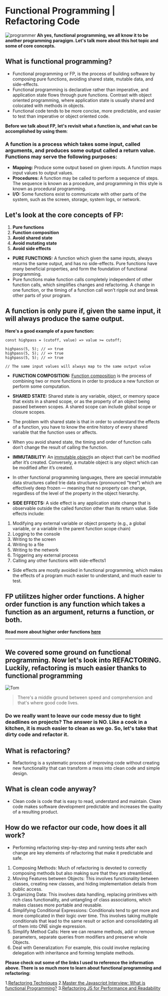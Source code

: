 # Functional Programming | Refactoring Code 
![programmer](https://media.giphy.com/media/349qKnoIBHK1i/giphy.gif)
**Ah yes, functional programming, we all know it to be another programming paragigm. Let's talk more about this hot topic and some of core concepts.**

## What is functional programming?
* Functional programming or FP, is the process of building software by composing pure functions, avoiding shared state, mutable data, and side-effects. 
* Functional programming is declarative rather than imperative, and application state flows through pure functions. Contrast with object oriented programming, where application state is usually shared and colocated with methods in objects.
* Functional code tends to be more concise, more predictable, and easier to test than imperative or object oriented code.

**Before we talk about FP, let's revisit what a **function** is, and what can be accomplished by using them**:

### A function is a process which takes some input, called arguments, and produces some output called a return value. Functions may serve the following purposes:

* **Mapping:** Produce some output based on given inputs. A function maps input values to output values.
* **Procedures:** A function may be called to perform a sequence of steps. The sequence is known as a procedure, and programming in this style is known as procedural programming.
* **I/O:** Some functions exist to communicate with other parts of the system, such as the screen, storage, system logs, or network.

## Let's look at the core concepts of FP:

1. **Pure functions**
1. **Function composition**
1. **Avoid shared state**
1. **Avoid mutating state**
1. **Avoid side effects**

* **PURE FUNCTIONS:** A function which given the same inputs, always returns the same output, and has no side-effects. Pure functions have many beneficial properties, and form the foundation of functional programming. 
* Pure functions make function calls completely independent of other function calls, which simplifies changes and refactoring. A change in one function, or the timing of a function call won’t ripple out and break other parts of your program.

## A function is only pure if, given the same input, it will always produce the same output. 

**Here's a good example of a pure function:**
```
const highpass = (cutoff, value) => value >= cutoff;

highpass(5, 5); // => true
highpass(5, 5); // => true
highpass(5, 5); // => true

// The same input values will always map to the same output value
```
* **FUNCTION COMPOSITION:** [Function composition](https://medium.com/javascript-scene/master-the-javascript-interview-what-is-function-composition-20dfb109a1a0) is the process of combining two or more functions in order to produce a new function or perform some computation.

* **SHARED STATE:** Shared state is any variable, object, or memory space that exists in a shared scope, or as the property of an object being passed between scopes. A shared scope can include global scope or closure scopes.
* The problem with shared state is that in order to understand the effects of a function, you have to know the entire history of every shared variable that the function uses or affects.
* When you avoid shared state, the timing and order of function calls don’t change the result of calling the function. 

* **IMMUTABILITY:** An [immutable object](https://medium.com/javascript-scene/the-dao-of-immutability-9f91a70c88cd)is an object that can’t be modified after it’s created. Conversely, a mutable object is any object which can be modified after it’s created.
* In other functional programming languages, there are special immutable data structures called trie data structures (pronounced “tree”) which are effectively deep frozen — meaning that no property can change, regardless of the level of the property in the object hierarchy.

* **SIDE EFFECTS:** A side effect is any application state change that is observable outside the called function other than its return value. Side effects include:
1. Modifying any external variable or object property (e.g., a global variable, or a variable in the parent function scope chain)
1. Logging to the console
1. Writing to the screen
1. Writing to a file
1. Writing to the network
1. Triggering any external process
1. Calling any other functions with side-effects1

* Side effects are mostly avoided in functional programming, which makes the effects of a program much easier to understand, and much easier to test.

## FP utilitzes higher order functions. A higher order function is any function which takes a function as an argument, returns a function, or both. 
**Read more about higher order functions [here](https://eloquentjavascript.net/05_higher_order.html)**

----------------------
## We covered some ground on functional programming. Now let's look into REFACTORING. Luckily, refactoring is much easier thanks to functional programming
![Tom](https://media.giphy.com/media/CzbiCJTYOzHTW/giphy.gif)

>There's a middle ground between speed and comprehension and that's where good code lives.
>
### Do we really want to leave our code messy due to tight deadlines on projects? The answer is NO. Like a cook in a kitchen, it is much easier to clean as we go. So, let's take that dirty code and refactor it.

## What is refactoring?

* Refactoring is a systematic process of improving code
without creating new functionality that can transform
a mess into clean code and simple design.

## What is clean code anyway?

* Clean code is code that is easy to read, understand and maintain. Clean code makes software development predictable
and increases the quality of a resulting product.

## How do we refactor our code, how does it all work? 

* Performing refactoring step-by-step and running tests after each change are key elements of refactoring that make it
predictable and safe.
1. Composing Methods: Much of refactoring is devoted to correctly composing methods but also making sure that they are streamlined.
1. Moving Features between Objects: This involves functionality between classes, creating new classes, and hiding implementation details from public access.
1. Organizing Data: This involves data handling, replacing primitives with rich class functionality,  and untangling of class associations, which makes classes more portable and reusable.
1. Simplifying Conditional Expressions: Conditionals tend to get more and more complicated in their logic over time. This involves taking multiple conditionals that lead to the same result or action and consolidating all of them into ONE single expression.
1. Simplify Method Calls: Here we can rename methods, add or remove parameters, separate queries from modifiers and preserve whole Objects.
1. Deal with Generalization: For example, this could involve replacing delegation with inheritance and forming template methods.

**Please check out some of the links I used to reference the information above. There is so much more to learn about functional programming and refactoring:**

1.[Refactoring Techniques](https://refactoring.guru/refactoring/techniques/dealing-with-generalization)
2.[Master the Javascript Interview: What is functional Programming?](https://medium.com/javascript-scene/master-the-javascript-interview-what-is-functional-programming-7f218c68b3a0)
3.[Refactoring JS for Performance and Readability](https://dev.to/healeycodes/refactoring-javascript-for-performance-and-readability-with-examples-1hec)
